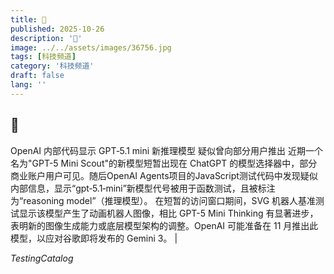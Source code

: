 ```yaml
---
title: 🤖
published: 2025-10-26
description: '🤖'
image: ../../assets/images/36756.jpg
tags: [科技频道]
category: '科技频道'
draft: false
lang: ''
---
```


## 🤖

OpenAI 内部代码显示 GPT‑5.1 mini 新推理模型 疑似曾向部分用户推出
近期一个名为"GPT-5 Mini Scout"的新模型短暂出现在 ChatGPT 的模型选择器中，部分商业账户用户可见。随后OpenAI Agents项目的JavaScript测试代码中发现疑似内部信息，显示“gpt‑5.1‑mini”新模型代号被用于函数测试，且被标注为“reasoning model”（推理模型）。
在短暂的访问窗口期间，SVG 机器人基准测试显示该模型产生了动画机器人图像，相比 GPT-5 Mini Thinking 有显著进步，表明新的图像生成能力或底层模型架构的调整。OpenAI 可能准备在 11 月推出此模型，以应对谷歌即将发布的 Gemini 3。
|

*TestingCatalog*
